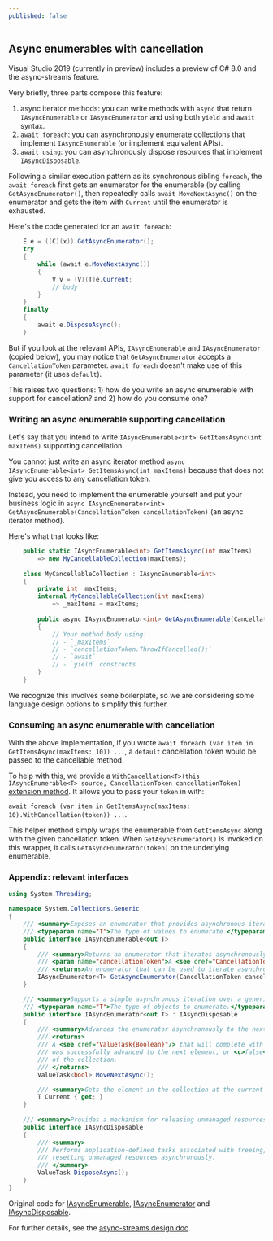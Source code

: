 ```yaml
---
published: false
---
```


## Async enumerables with cancellation

Visual Studio 2019 (currently in preview) includes a preview of C# 8.0 and the async-streams feature.

Very briefly, three parts compose this feature:
1. async iterator methods: you can write methods with `async` that return `IAsyncEnumerable` or `IAsyncEnumerator` and using both `yield` and `await` syntax.
2. `await foreach`: you can asynchronously enumerate collections that implement `IAsyncEnumerable` (or implement equivalent APIs).
3. `await using`: you can asynchronously dispose resources that implement `IAsyncDisposable`.

Following a similar execution pattern as its synchronous sibling `foreach`, the `await foreach` first gets an enumerator for the enumerable (by calling `GetAsyncEnumerator()`, then repeatedly calls `await MoveNextAsync()` on the enumerator and gets the item with `Current` until the enumerator is exhausted.

Here's the code generated for an `await foreach`:
```C#
    E e = ((C)(x)).GetAsyncEnumerator();
    try
    {
        while (await e.MoveNextAsync())
        {
            V v = (V)(T)e.Current;
            // body
        }
    }
    finally
    {
        await e.DisposeAsync();
    }
```

But if you look at the relevant APIs, `IAsyncEnumerable` and `IAsyncEnumerator` (copied below), you may notice that `GetAsyncEnumerator` accepts a `CancellationToken` parameter. `await foreach` doesn't make use of this parameter (it uses `default`).

This raises two questions: 1) how do you write an async enumerable with support for cancellation? and 2) how do you consume one?

### Writing an async enumerable supporting cancellation

Let's say that you intend to write `IAsyncEnumerable<int> GetItemsAsync(int maxItems)` supporting cancellation. 

You cannot just write an async iterator method `async IAsyncEnumerable<int> GetItemsAsync(int maxItems)` because that does not give you access to any cancellation token. 

Instead, you need to implement the enumerable yourself and put your business logic in `async IAsyncEnumerator<int> GetAsyncEnumerable(CancellationToken cancellationToken)` (an async iterator method).

Here's what that looks like:

```C#
    public static IAsyncEnumerable<int> GetItemsAsync(int maxItems)
        => new MyCancellableCollection(maxItems);
    
    class MyCancellableCollection : IAsyncEnumerable<int>
    {
        private int _maxItems;
        internal MyCancellableCollection(int maxItems)
            => _maxItems = maxItems;
        
        public async IAsyncEnumerator<int> GetAsyncEnumerable(CancellationToken cancellationToken)
        {
            // Your method body using:
            // - `_maxItems`
            // - `cancellationToken.ThrowIfCancelled();`
            // - `await`
            // - `yield` constructs
        }
    }
```

We recognize this involves some boilerplate, so we are considering some language design options to simplify this further.

### Consuming an async enumerable with cancellation

With the above implementation, if you wrote `await foreach (var item in GetItemsAsync(maxItems: 10)) ...`, a `default` cancellation token would be passed to the cancellable method.

To help with this, we provide a `WithCancellation<T>(this IAsyncEnumerable<T> source, CancellationToken cancellationToken)` [extension method](https://github.com/dotnet/coreclr/pull/21939). It allows you to pass your `token` in with:

`await foreach (var item in GetItemsAsync(maxItems: 10).WithCancellation(token)) ...`.

This helper method simply wraps the enumerable from `GetItemsAsync` along with the given cancellation token. When `GetAsyncEnumerator()` is invoked on this wrapper, it calls `GetAsyncEnumerator(token)` on the underlying enumerable.

### Appendix: relevant interfaces

```csharp
using System.Threading;

namespace System.Collections.Generic
{
    /// <summary>Exposes an enumerator that provides asynchronous iteration over values of a specified type.</summary>
    /// <typeparam name="T">The type of values to enumerate.</typeparam>
    public interface IAsyncEnumerable<out T>
    {
        /// <summary>Returns an enumerator that iterates asynchronously through the collection.</summary>
        /// <param name="cancellationToken">A <see cref="CancellationToken"/> that may be used to cancel the asynchronous iteration.</param>
        /// <returns>An enumerator that can be used to iterate asynchronously through the collection.</returns>
        IAsyncEnumerator<T> GetAsyncEnumerator(CancellationToken cancellationToken = default);
    }

    /// <summary>Supports a simple asynchronous iteration over a generic collection.</summary>
    /// <typeparam name="T">The type of objects to enumerate.</typeparam>
    public interface IAsyncEnumerator<out T> : IAsyncDisposable
    {
        /// <summary>Advances the enumerator asynchronously to the next element of the collection.</summary>
        /// <returns>
        /// A <see cref="ValueTask{Boolean}"/> that will complete with a result of <c>true</c> if the enumerator
        /// was successfully advanced to the next element, or <c>false</c> if the enumerator has passed the end
        /// of the collection.
        /// </returns>
        ValueTask<bool> MoveNextAsync();

        /// <summary>Gets the element in the collection at the current position of the enumerator.</summary>
        T Current { get; }
    }
    
    /// <summary>Provides a mechanism for releasing unmanaged resources asynchronously.</summary>
    public interface IAsyncDisposable
    {
        /// <summary>
        /// Performs application-defined tasks associated with freeing, releasing, or
        /// resetting unmanaged resources asynchronously.
        /// </summary>
        ValueTask DisposeAsync();
    }
}
```

Original code for [IAsyncEnumerable](https://github.com/dotnet/corefx/blob/master/src/Common/src/CoreLib/System/Collections/Generic/IAsyncEnumerable.cs), [IAsyncEnumerator](https://github.com/dotnet/corefx/blob/master/src/Common/src/CoreLib/System/Collections/Generic/IAsyncEnumerator.cs) and [IAsyncDisposable](https://github.com/dotnet/corefx/blob/master/src/Common/src/CoreLib/System/IAsyncDisposable.cs).

For further details, see the [async-streams design doc](https://github.com/dotnet/roslyn/blob/master/docs/features/async-streams.md).
